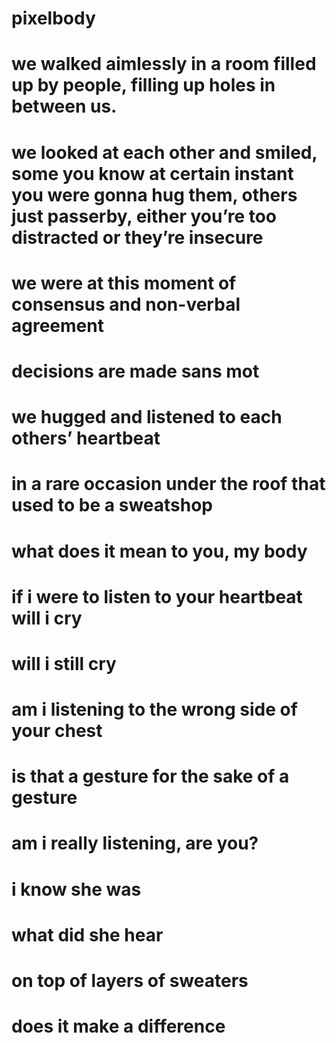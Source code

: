 # pixelbody
# we walked aimlessly in a room filled up by people, filling up holes in between us.
# we looked at each other and smiled, some you know at certain instant you were gonna hug them, others just passerby, either you’re too distracted or they’re insecure
# we were at this moment of consensus and non-verbal agreement
# decisions are made sans mot
# we hugged and listened to each others’ heartbeat
# in a rare occasion under the roof that used to be a sweatshop
# what does it mean to you, my body
# if i were to listen to your heartbeat will i cry
# will i still cry
# am i listening to the wrong side of your chest
# is that a gesture for the sake of a gesture
# am i really listening, are you?
# i know she was
# what did she hear
# on top of layers of sweaters
# does it make a difference
